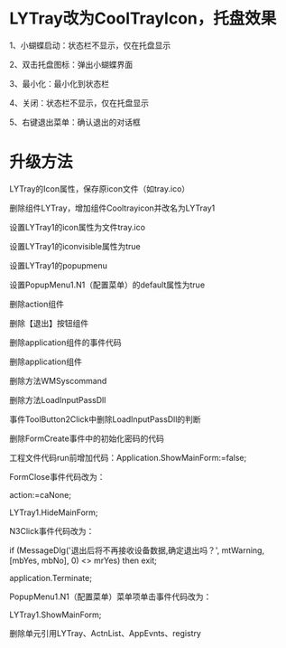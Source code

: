 # LYTray改为CoolTrayIcon，托盘效果
1、小蝴蝶启动：状态栏不显示，仅在托盘显示 

2、双击托盘图标：弹出小蝴蝶界面 

3、最小化：最小化到状态栏 

4、关闭：状态栏不显示，仅在托盘显示 

5、右键退出菜单：确认退出的对话框 

# 升级方法
LYTray的Icon属性，保存原icon文件（如tray.ico） 

删除组件LYTray，增加组件Cooltrayicon并改名为LYTray1 

设置LYTray1的icon属性为文件tray.ico 

设置LYTray1的iconvisible属性为true 

设置LYTray1的popupmenu 

设置PopupMenu1.N1（配置菜单）的default属性为true 
  
删除action组件 

删除【退出】按钮组件 

删除application组件的事件代码 

删除application组件 

删除方法WMSyscommand 

删除方法LoadInputPassDll 

事件ToolButton2Click中删除LoadInputPassDll的判断 

删除FormCreate事件中的初始化密码的代码 

工程文件代码run前增加代码：Application.ShowMainForm:=false; 

FormClose事件代码改为： 

  action:=caNone; 
  
  LYTray1.HideMainForm; 
  
N3Click事件代码改为： 

  if (MessageDlg('退出后将不再接收设备数据,确定退出吗？', mtWarning, [mbYes, mbNo], 0) <> mrYes) then exit; 
  
  application.Terminate; 
  
PopupMenu1.N1（配置菜单）菜单项单击事件代码改为： 

  LYTray1.ShowMainForm;   
  
删除单元引用LYTray、ActnList、AppEvnts、registry
